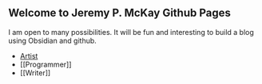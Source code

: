 ## Welcome to Jeremy P. McKay Github Pages

I am open to many possibilities.  It will be fun and interesting to build a blog using Obsidian and github.

- [Artist](.Artist.md)
- [[Programmer]]
- [[Writer]]
